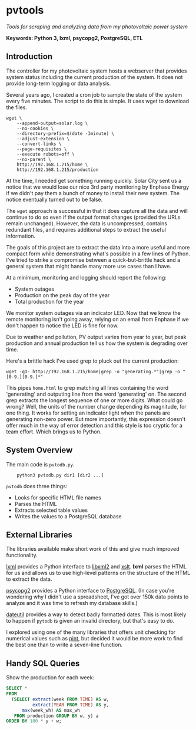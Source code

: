 # pvtools
_Tools for scraping and analyzing data from my photovoltaic power system_

**Keywords: Python 3, lxml, psycopg2, PostgreSQL, ETL**

## Introduction

The controller for my photovoltaic system hosts a webserver that provides
system status including the current production of the system. It does not
provide long-term logging or data analysis.

Several years ago, I created a cron job to sample the state of the system
every five minutes. The script to do this is simple. It uses wget to download
the files.

```cd /home/pv/envoy
wget \
    --append-output=solar.log \
    --no-cookies \
    --directory-prefix=$(date -Iminute) \
    --adjust-extension \
    --convert-links \
    --page-requisites \
    --execute robots=off \
    --no-parent \
    http://192.168.1.215/home \
    http://192.168.1.215/production
```

At the time, I needed get something running quickly. Solar City sent
us a notice that we would lose our nice 3rd party monitoring by
Enphase Energy if we didn't pay them a bunch of money to install their
new system. The notice eventually turned out to be false.

The `wget` approach is successful in that it does capture all the data
and will continue to do so even if the output format changes (provided
the URLs remain unchanged). However, the data is uncompressed,
contains redundant files, and requires additional steps to extract the
useful information.

The goals of this project are to extract the data into a more useful and more
compact form while demonstrating what's possible in a few lines of Python. I've
tried to strike a compromise between a quick-but-brittle hack and a general
system that might handle many more use cases than I have.

At a minimum, monitoring and logging should report the following:

* System outages
* Production on the peak day of the year
* Total production for the year

We monitor system outages via an indicator LED. Now that we know the
remote monitoring isn't going away, relying on an email from Enphase
if we don't happen to notice the LED is fine for now.

Due to weather and pollution, PV output varies from year to year, but
peak production and annual production tell us how the system is
degrading over time.

Here's a brittle hack I've used grep to pluck out the current production:

```
wget -qO- http://192.168.1.215/home|grep -o "generating.*"|grep -o "[0-9.][0-9.]*"
```

This pipes `home.html` to grep matching all lines containing the word
'generating' and outputing line from the word 'generating' on. The second grep
extracts the longest sequence of one or more digits. What could go wrong? Well,
the units of the number change depending its magnitude, for one thing. It works
for setting an indicator light when the panels are generating non-zero power.
But more importantly, this expression doesn't offer much in the way of error
detection and this style is too cryptic for a team effort. Which brings us to
Python.

## System Overview

The main code is `pvtodb.py`.

```Usage:
    python3 pvtodb.py dir1 [dir2 ...]
```
`pvtodb` does three things:

* Looks for specific HTML file names
* Parses the HTML
* Extracts selected table values
* Writes the values to a PostgreSQL database

## External Libraries

The libraries available make short work of this and give much improved
functionality.

[lxml](http://lxml.de/) provides a Python interface to
[libxml2](http://xmlsoft.org/) and [xslt](http://xmlsoft.org/XSLT/). **lxml**
parses the HTML for us and allows us to use high-level patterns on the structure
of the HTML to extract the data.

[psycopg2](https://wiki.postgresql.org/wiki/Psycopg2) provides a Python
interface to [PostgreSQL](https://www.postgresql.org/). (In case you're
wondering why I didn't use a spreadsheet, I've got over 150k data points to
analyze and it was time to refresh my database skills.)

[dateutil](https://dateutil.readthedocs.io/en/stable/) provides a way to detect
badly formatted dates. This is most likely to happen if `pytodb` is given an
invalid directory, but that's easy to do.

I explored using one of the many libraries that offers unit checking for
numerical values such as [pint](https://pint.readthedocs.io/en/0.7.2/), but
decided it would be more work to find the best one than to write a seven-line
function.

## Handy SQL Queries

Show the production for each week:

```sql
SELECT *
FROM
  (SELECT extract(week FROM TIME) AS w,
          extract(YEAR FROM TIME) AS y,
	  max(week_wh) AS max_wh
   FROM production GROUP BY w, y) a
ORDER BY 100 * y + w;
```

